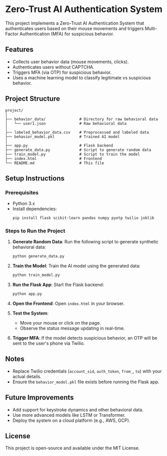 # Zero-Trust AI Authentication System

This project implements a Zero-Trust AI Authentication System that authenticates users based on their mouse movements and triggers Multi-Factor Authentication (MFA) for suspicious behavior.

## Features
- Collects user behavior data (mouse movements, clicks).
- Authenticates users without CAPTCHA.
- Triggers MFA (via OTP) for suspicious behavior.
- Uses a machine learning model to classify legitimate vs suspicious behavior.

## Project Structure
```
project/
│
├── behavior_data/               # Directory for raw behavioral data
│   └── user1.json               # Raw behavioral data
│
├── labeled_behavior_data.csv    # Preprocessed and labeled data
├── behavior_model.pkl           # Trained AI model
│
├── app.py                       # Flask backend
├── generate_data.py             # Script to generate random data
├── train_model.py               # Script to train the model
├── index.html                   # Frontend
└── README.md                    # This file
```

## Setup Instructions

### Prerequisites
- Python 3.x
- Install dependencies:
  ```bash
  pip install flask scikit-learn pandas numpy pyotp twilio joblib
  ```

### Steps to Run the Project

1. **Generate Random Data**:
   Run the following script to generate synthetic behavioral data:
   ```bash
   python generate_data.py
   ```

2. **Train the Model**:
   Train the AI model using the generated data:
   ```bash
   python train_model.py
   ```

3. **Run the Flask App**:
   Start the Flask backend:
   ```bash
   python app.py
   ```

4. **Open the Frontend**:
   Open `index.html` in your browser.

5. **Test the System**:
   - Move your mouse or click on the page.
   - Observe the status message updating in real-time.

6. **Trigger MFA**:
   If the model detects suspicious behavior, an OTP will be sent to the user's phone via Twilio.

## Notes
- Replace Twilio credentials (`account_sid`, `auth_token`, `from_`, `to`) with your actual details.
- Ensure the `behavior_model.pkl` file exists before running the Flask app.

## Future Improvements
- Add support for keystroke dynamics and other behavioral data.
- Use more advanced models like LSTM or Transformer.
- Deploy the system on a cloud platform (e.g., AWS, GCP).

## License
This project is open-source and available under the MIT License.
```